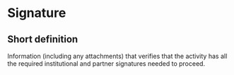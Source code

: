 # Signature
## Short definition
Information (including any attachments) that verifies that the activity has all the required institutional and partner signatures needed to proceed.

